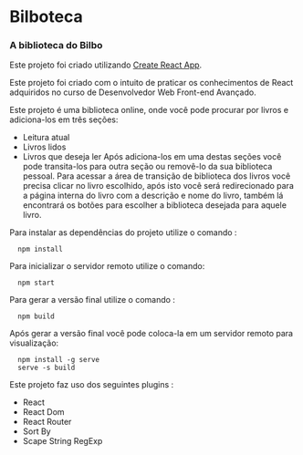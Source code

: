 # Bilboteca
### A biblioteca do Bilbo

Este projeto foi criado utilizando [Create React App](https://github.com/facebookincubator/create-react-app).

Este projeto foi criado com o intuito de praticar os conhecimentos de React adquiridos no curso de Desenvolvedor Web Front-end Avançado.

Este projeto é uma biblioteca online, onde você pode procurar por livros e adiciona-los em três seções:
- Leitura atual
- Livros lidos
- Livros que deseja ler
Após adiciona-los em uma destas seções você pode transita-los para outra seção ou removê-lo da sua biblioteca pessoal.
Para acessar a área de transição de biblioteca dos livros você precisa clicar no livro escolhido, após isto você será redirecionado para a página interna do livro com a descrição e nome do livro, também lá encontrará os botões para escolher a biblioteca desejada para aquele livro.

Para instalar as dependências do projeto utilize o comando :

```
  npm install
```

Para inicializar o servidor remoto utilize o comando:

```
  npm start
```

Para gerar a versão final utilize o comando :

```
  npm build
```

Após gerar a versão final você pode coloca-la em um servidor remoto para visualização:

```
  npm install -g serve
  serve -s build
```

Este projeto faz uso dos seguintes plugins :

- React
- React Dom
- React Router
- Sort By
- Scape String RegExp